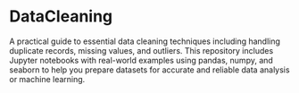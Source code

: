 # DataCleaning
A practical guide to essential data cleaning techniques including handling duplicate records, missing values, and outliers. This repository includes Jupyter notebooks with real-world examples using pandas, numpy, and seaborn to help you prepare datasets for accurate and reliable data analysis or machine learning.
